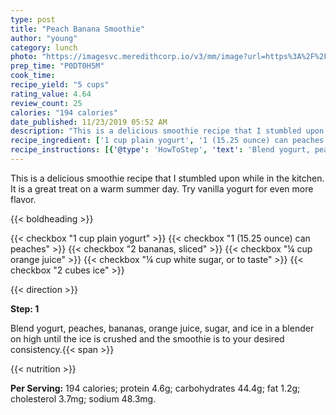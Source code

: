 ```yaml
---
type: post
title: "Peach Banana Smoothie"
author: "young"
category: lunch
photo: "https://imagesvc.meredithcorp.io/v3/mm/image?url=https%3A%2F%2Fimages.media-allrecipes.com%2Fuserphotos%2F1115853.jpg"
prep_time: "P0DT0H5M"
cook_time: 
recipe_yield: "5 cups"
rating_value: 4.64
review_count: 25
calories: "194 calories"
date_published: 11/23/2019 05:52 AM
description: "This is a delicious smoothie recipe that I stumbled upon while in the kitchen. It is a great treat on a warm summer day. Try vanilla yogurt for even more flavor."
recipe_ingredient: ['1 cup plain yogurt', '1 (15.25 ounce) can peaches', '2 bananas, sliced', '¼ cup orange juice', '¼ cup white sugar, or to taste', '2 cubes  ice']
recipe_instructions: [{'@type': 'HowToStep', 'text': 'Blend yogurt, peaches, bananas, orange juice, sugar, and ice in a blender on high until the ice is crushed and the smoothie is to your desired consistency.\n'}]
---
```


This is a delicious smoothie recipe that I stumbled upon while in the kitchen. It is a great treat on a warm summer day. Try vanilla yogurt for even more flavor. 

{{< boldheading >}}

{{< checkbox "1 cup plain yogurt" >}}
{{< checkbox "1 (15.25 ounce) can peaches" >}}
{{< checkbox "2  bananas, sliced" >}}
{{< checkbox "¼ cup orange juice" >}}
{{< checkbox "¼ cup white sugar, or to taste" >}}
{{< checkbox "2 cubes  ice" >}}


{{< direction >}}

**Step: 1**

Blend yogurt, peaches, bananas, orange juice, sugar, and ice in a blender on high until the ice is crushed and the smoothie is to your desired consistency.{{< span >}}

{{< nutrition >}}

**Per Serving:** 194 calories; protein 4.6g; carbohydrates 44.4g; fat 1.2g; cholesterol 3.7mg; sodium 48.3mg.